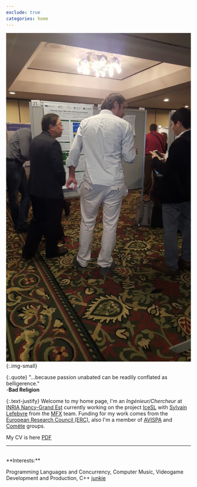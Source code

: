 ```yaml
---
exclude: true
categories: home
---
```


[![small][me]][me2]{:.img-small}

{:.quote}
"...because passion unabated can be readily conflated as belligerence."<br>-**Bad Religion**

{:.text-justify}
Welcome to my home page, I'm an _Ingénieur/Chercheur_ at [INRIA Nancy-Grand Est][inria-nancy] currently working on the project [IceSL][icesl] with [Sylvain Lefebvre][sylvain] from the [MFX][mfx] team. Funding for my work comes from the [European Research Council (ERC)][erc], also I'm a member of [AVISPA][avispa] and [Comète][comete] groups.

My CV is here [PDF][cv]

___
<br>
**Interests:**

Programming Languages and Concurrency, Computer Music, Videogame Development and Production, C++ [junkie][junkie]


[inria-nancy]:  https://www.inria.fr/en/centre/nancy
[icesl]:        https://members.loria.fr/Sylvain.Lefebvre/icesl
[sylvain]:      http://www.antexel.com
[mfx]:          https://mfx.loria.fr/
[erc]:          https://erc.europa.eu
[avispa]:       http://cic.javerianacali.edu.co/wiki/doku.php?id=grupos:avispa:avispa
[comete]:       http://www.lix.polytechnique.fr/comete
[junkie]:       https://www.urbandictionary.com/define.php?term=junkie

[cv]:           assets/pdf/cv.pdf
[me]:           assets/img/me.png
[me2]:          assets/img/me2.png
